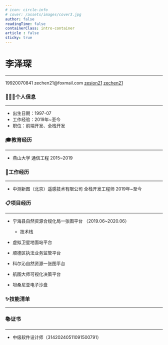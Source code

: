 ```yaml
---
# icon: circle-info
# cover: /assets/images/cover3.jpg
author: false
readingTime: false
containerClass: intro-container
article : false
sticky: true
---
```

<div ></div>

# 李泽琛

___

<div class="contact" >
         <span> 
           <span class="iconfont-intro icon-phone" style="color:#1296db"></span>
             19920070841
         </span>
         <span>
          <span class="iconfont-intro icon-email" style="color:#ea9518" ></span>
             zechen21@foxmail.com
         </span>
         <span>
          <span class="iconfont-intro icon-github"></span>
           <a href="https://github.com/zesion21">zesion21</a>
         </span>
         <span>
             <span class="iconfont-intro icon-gitee" style="color:red" ></span>
             <a href="https://gitee.com/zechen21" target="_blank" >zechen21</a>
         </span>
 </div>




### 👨🏻‍💻个人信息
***
- 出生日期：1997-07
- 工作经验：2019年~至今
- 职位：前端开发、全栈开发
### 🎓教育经历
***

 -  燕山大学  通信工程  2015~2019

### 💼工作经历
***
 -  中测新图（北京）遥感技术有限公司  全栈开发工程师  2019年~至今

### 📋项目经历
*** 
- 宁海县自然资源合规化局一张图平台 （2019.06~2020.06）
   - 技术栈

- 虚拟卫星地面站平台

- 顺德区执法业务监管平台

- 科尔沁自然资源一张图平台

- 航图大师可视化决策平台

- 坦桑尼亚电子沙盘

### ✨技能清单
***

### 📚证书
***
 - 中级软件设计师（31420240511091500791）
    